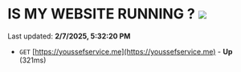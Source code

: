 # IS MY WEBSITE RUNNING ? [![](https://img.shields.io/static/v1?label=Sponsor&message=%E2%9D%A4&logo=GitHub&color=%23fe8e86)](https://github.com/sponsors/Youssef-Lehmam)

Last updated: **2/7/2025, 5:32:20 PM**

- `GET` [https://youssefservice.me](https://youssefservice.me) - **Up** (321ms)
